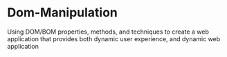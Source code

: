 # Dom-Manipulation
 Using DOM/BOM properties, methods, and techniques to create a web application that provides both dynamic user experience, and dynamic web application
